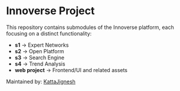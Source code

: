 # Innoverse Project 

This repository contains submodules of the Innoverse platform, each focusing on a distinct functionality:

- **s1** → Expert Networks  
- **s2** → Open Platform  
- **s3** → Search Engine  
- **s4** → Trend Analysis  
- **web project** → Frontend/UI and related assets


  
Maintained by: [KattaJignesh](https://github.com/kattajignesh)
